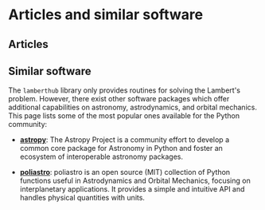 # Articles and similar software


## Articles

## Similar software

The `lamberthub` library only provides routines for solving the Lambert's
problem. However, there exist other software packages which offer additional
capabilities on astronomy, astrodynamics, and orbital mechanics. This page
lists some of the most popular ones available for the Python community:

* **[astropy](https://www.astropy.org/)**: The Astropy Project is a community
  effort to develop a common core package for Astronomy in Python and foster an
  ecosystem of interoperable astronomy packages.

<p></p>

* **[poliastro](https://docs.poliastro.space/en/latest/)**: poliastro is an open
  source (MIT) collection of Python functions useful in Astrodynamics and
  Orbital Mechanics, focusing on interplanetary applications. It provides a
  simple and intuitive API and handles physical quantities with units.
